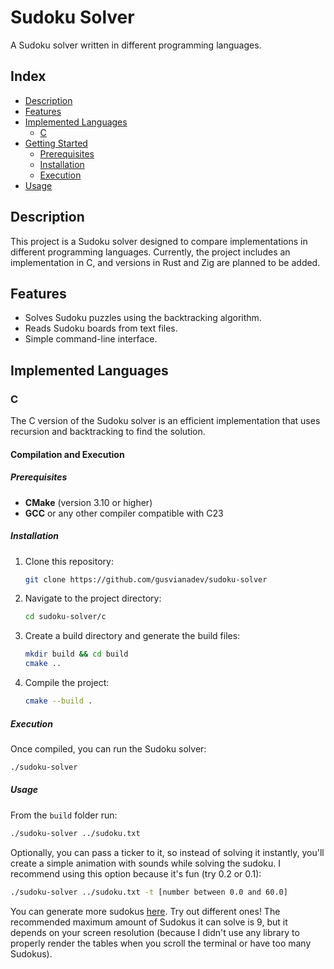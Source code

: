 # Sudoku Solver

A Sudoku solver written in different programming languages.

## Index

- [Description](#description)
- [Features](#features)
- [Implemented Languages](#implemented-languages)
  - [C](#c)
- [Getting Started](#getting-started)
  - [Prerequisites](#prerequisites)
  - [Installation](#Installation)
  - [Execution](#Execution)
- [Usage](#usage)

## Description

This project is a Sudoku solver designed to compare implementations in different programming languages. Currently, the project includes an implementation in C, and versions in Rust and Zig are planned to be added.

## Features

- Solves Sudoku puzzles using the backtracking algorithm.
- Reads Sudoku boards from text files.
- Simple command-line interface.

## Implemented Languages

### C

The C version of the Sudoku solver is an efficient implementation that uses recursion and backtracking to find the solution.

#### Compilation and Execution

##### Prerequisites

- **CMake** (version 3.10 or higher)
- **GCC** or any other compiler compatible with C23

##### Installation

1. Clone this repository:
   ```bash
   git clone https://github.com/gusvianadev/sudoku-solver
   ```
2. Navigate to the project directory:
    ```bash
    cd sudoku-solver/c
    ```
3. Create a build directory and generate the build files:
   ```bash
   mkdir build && cd build
   cmake ..
   ```
4. Compile the project:
   ```bash
   cmake --build .
   ```

##### Execution
Once compiled, you can run the Sudoku solver:
```bash
./sudoku-solver
```

##### Usage
From the `build` folder run:
```bash
./sudoku-solver ../sudoku.txt
```

Optionally, you can pass a ticker to it, so instead of solving it instantly, you'll create a simple animation with sounds while solving the sudoku. I recommend using this option because it's fun (try 0.2 or 0.1):
```bash
./sudoku-solver ../sudoku.txt -t [number between 0.0 and 60.0]
```
You can generate more sudokus [here](https://qqwing.com/generate.html). Try out different ones! The recommended maximum amount of Sudokus it can solve is 9, but it depends on your screen resolution (because I didn't use any library to properly render the tables when you scroll the terminal or have too many Sudokus).
